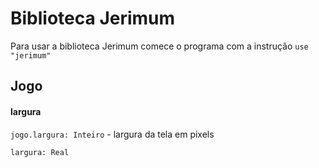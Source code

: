 # Biblioteca Jerimum #

Para usar a biblioteca Jerimum comece o programa com a instrução `use "jerimum"`

## Jogo ##



#### largura ####

`jogo.largura: Inteiro` - largura da tela em pixels

````
largura: Real
````
